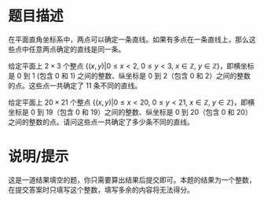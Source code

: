 # 题目描述

在平面直角坐标系中，两点可以确定一条直线。如果有多点在一条直线上，那么这些点中任意两点确定的直线是同一条。

给定平面上 $2 \times 3$ 个整点 $\{(x,y)|0 \leq x < 2,~0 \leq y < 3,~x \in \mathbb{Z},~y \in \mathbb{Z}\}$，即横坐标是 $0$ 到 $1$ (包含 $0$ 和 $1$) 之间的整数、纵坐标是 $0$ 到 $2$（包含 $0$ 和 $2$）之间的整数的点。这些点一共确定了 $11$ 条不同的直线。

给定平面上 $20 \times 21$ 个整点 $\{(x,y)|0 \leq x < 20,~0 \leq y < 21,~x \in \mathbb{Z},~y \in \mathbb{Z}\}$，即横坐标是 $0$ 到 $19$（包含 $0$ 和 $19$）之间的整数、纵坐标是 $0$ 到 $20$（包含 $0$ 和 $20$）之间的整数的点。请问这些点一共确定了多少条不同的直线。

# 说明/提示

这是一道结果填空的题，你只需要算出结果后提交即可。本题的结果为一个整数，在提交答案时只填写这个整数，填写多余的内容将无法得分。
